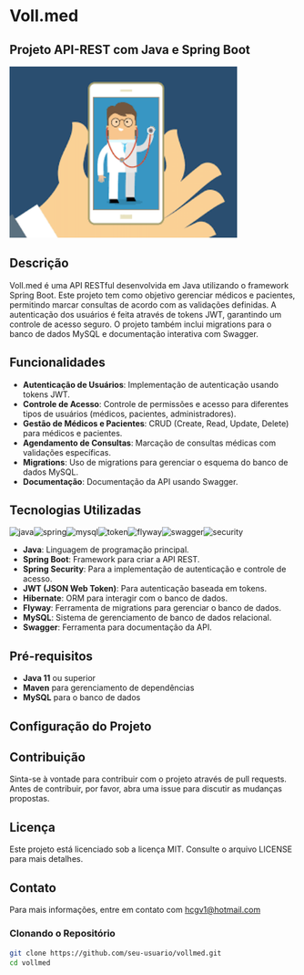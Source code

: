 <h1>Voll.med</h1> 

<h2>Projeto API-REST com Java e Spring Boot</h2>

<img width="400" height="300" src= "images/voll.med.png"> 

## Descrição

Voll.med é uma API RESTful desenvolvida em Java utilizando o framework Spring Boot. Este projeto tem como objetivo gerenciar médicos e pacientes, permitindo marcar consultas de acordo com as validações definidas. A autenticação dos usuários é feita através de tokens JWT, garantindo um controle de acesso seguro. O projeto também inclui migrations para o banco de dados MySQL e documentação interativa com Swagger.

## Funcionalidades

- **Autenticação de Usuários**: Implementação de autenticação usando tokens JWT.
- **Controle de Acesso**: Controle de permissões e acesso para diferentes tipos de usuários (médicos, pacientes, administradores).
- **Gestão de Médicos e Pacientes**: CRUD (Create, Read, Update, Delete) para médicos e pacientes.
- **Agendamento de Consultas**: Marcação de consultas médicas com validações específicas.
- **Migrations**: Uso de migrations para gerenciar o esquema do banco de dados MySQL.
- **Documentação**: Documentação da API usando Swagger.

## Tecnologias Utilizadas

<img  alt= "java" src = "https://img.shields.io/badge/Java-ED8B00?style=for-the-badge&logo=openjdk&logoColor=white"><img  alt= "spring" src = "https://img.shields.io/badge/Spring-6DB33F?style=for-the-badge&logo=spring&logoColor=white"><img  alt= "mysql" src = "https://img.shields.io/badge/MySQL-00000F?style=for-the-badge&logo=mysql&logoColor=white"><img  alt= "token" src = "https://img.shields.io/badge/json%20web%20tokens-323330?style=for-the-badge&logo=json-web-tokens&logoColor=pink"><img  alt= "flyway" src = "https://img.shields.io/badge/Flyway-CC0200.svg?style=for-the-badge&logo=Flyway&logoColor=white"><img  alt= "swagger" src = "https://img.shields.io/badge/Swagger-85EA2D.svg?style=for-the-badge&logo=Swagger&logoColor=black"><img  alt= "security" src = "https://img.shields.io/badge/Spring%20Security-6DB33F.svg?style=for-the-badge&logo=Spring-Security&logoColor=white">


- **Java**: Linguagem de programação principal.
- **Spring Boot**: Framework para criar a API REST.
- **Spring Security**: Para a implementação de autenticação e controle de acesso.
- **JWT (JSON Web Token)**: Para autenticação baseada em tokens.
- **Hibernate**: ORM para interagir com o banco de dados.
- **Flyway**: Ferramenta de migrations para gerenciar o banco de dados.
- **MySQL**: Sistema de gerenciamento de banco de dados relacional.
- **Swagger**: Ferramenta para documentação da API.

## Pré-requisitos

- **Java 11** ou superior
- **Maven** para gerenciamento de dependências
- **MySQL** para o banco de dados

## Configuração do Projeto

## Contribuição
Sinta-se à vontade para contribuir com o projeto através de pull requests. Antes de contribuir, por favor, abra uma issue para discutir as mudanças propostas.

## Licença
Este projeto está licenciado sob a licença MIT. Consulte o arquivo LICENSE para mais detalhes.

## Contato
Para mais informações, entre em contato com hcgv1@hotmail.com

### Clonando o Repositório

```bash
git clone https://github.com/seu-usuario/vollmed.git
cd vollmed
